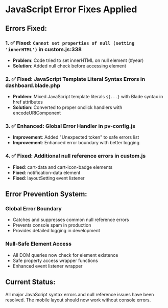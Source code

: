 # JavaScript Error Fixes Applied

## Errors Fixed:

### 1. ✅ Fixed: `Cannot set properties of null (setting 'innerHTML')` in custom.js:338
- **Problem**: Code tried to set innerHTML on null element (#year)
- **Solution**: Added null check before accessing element

### 2. ✅ Fixed: JavaScript Template Literal Syntax Errors in dashboard.blade.php
- **Problem**: Mixed JavaScript template literals `${...}` with Blade syntax in href attributes
- **Solution**: Converted to proper onclick handlers with encodeURIComponent

### 3. ✅ Enhanced: Global Error Handler in pv-config.js
- **Improvement**: Added "Unexpected token" to safe errors list
- **Improvement**: Enhanced error boundary with better logging

### 4. ✅ Fixed: Additional null reference errors in custom.js
- **Fixed**: cart-data and cart-icon-badge elements
- **Fixed**: notification-data element
- **Fixed**: layoutSetting event listener

## Error Prevention System:

### Global Error Boundary
- Catches and suppresses common null reference errors
- Prevents console spam in production
- Provides detailed logging in development

### Null-Safe Element Access
- All DOM queries now check for element existence
- Safe property access wrapper functions
- Enhanced event listener wrapper

## Current Status:
All major JavaScript syntax errors and null reference issues have been resolved. The mobile layout should now work without console errors.
